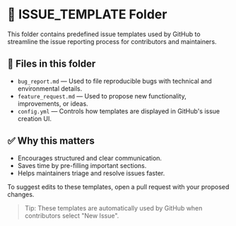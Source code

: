 # 🧾 ISSUE_TEMPLATE Folder

This folder contains predefined issue templates used by GitHub to streamline the issue reporting process for contributors and maintainers.

## 📁 Files in this folder

- `bug_report.md` — Used to file reproducible bugs with technical and environmental details.
- `feature_request.md` — Used to propose new functionality, improvements, or ideas.
- `config.yml` — Controls how templates are displayed in GitHub's issue creation UI.

## ✅ Why this matters

- Encourages structured and clear communication.
- Saves time by pre-filling important sections.
- Helps maintainers triage and resolve issues faster.

To suggest edits to these templates, open a pull request with your proposed changes.

> Tip: These templates are automatically used by GitHub when contributors select "New Issue".

